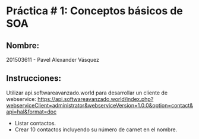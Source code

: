 # Práctica # 1: Conceptos básicos de SOA
## Nombre: 
201503611 - Pavel Alexander Vásquez
## Instrucciones: 
Utilizar api.softwareavanzado.world para desarrollar un cliente de webservice: https://api.softwareavanzado.world/index.php?webserviceClient=administrator&webserviceVersion=1.0.0&option=contact&api=hal&format=doc
* Listar contactos.
* Crear 10 contactos incluyendo su número de carnet en el nombre.
